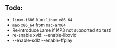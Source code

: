 Todo:
----

- `linux-i686` from `linux-x86_64`
- `mac-x86_64` from `mac-arm64`
- Re-introduce Lame if MP3 not supported (to test)
- re-enable xvid: --enable-libxvid
- --enable-sdl2 --enable-ffplay
